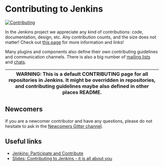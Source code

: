 # Contributing to Jenkins

[![Contributing](https://img.shields.io/badge/contributing-guidelines-blue)](https://jenkins.io/participate/)

In the Jenkins project we appreciate any kind of contributions: code, documentation, design, etc.
Any contribution counts, and the size does not matter!
Check out [this page](https://jenkins.io/participate/) for more information and links!

Many plugins and components also define their own contributing guidelines and communication channels. 
There is also a big number of [mailing lists](https://jenkins.io/mailing-lists/) and [chats](https://jenkins.io/chat/).

| WARNING: This is a default CONTRIBUTING page for all repositories in Jenkins. It might be overridden in repositories, and contributing guidelines maybe also defined in other places README. |
| --- |

## Newcomers

If you are a newcomer contributor and have any questions, please do not hesitate to ask in the [Newcomers Gitter channel](https://gitter.im/jenkinsci/newcomer-contributors).

## Useful links

* [Jenkins: Participate and Contribute](https://jenkins.io/participate/)
* [Slides: Contributing to Jenkins - it is all about you](https://docs.google.com/presentation/d/1JHgVzWZAx95IsUAZp8OoyCQGGkrCjzUd7eblwd1Y-hA/edit?usp=sharing)
